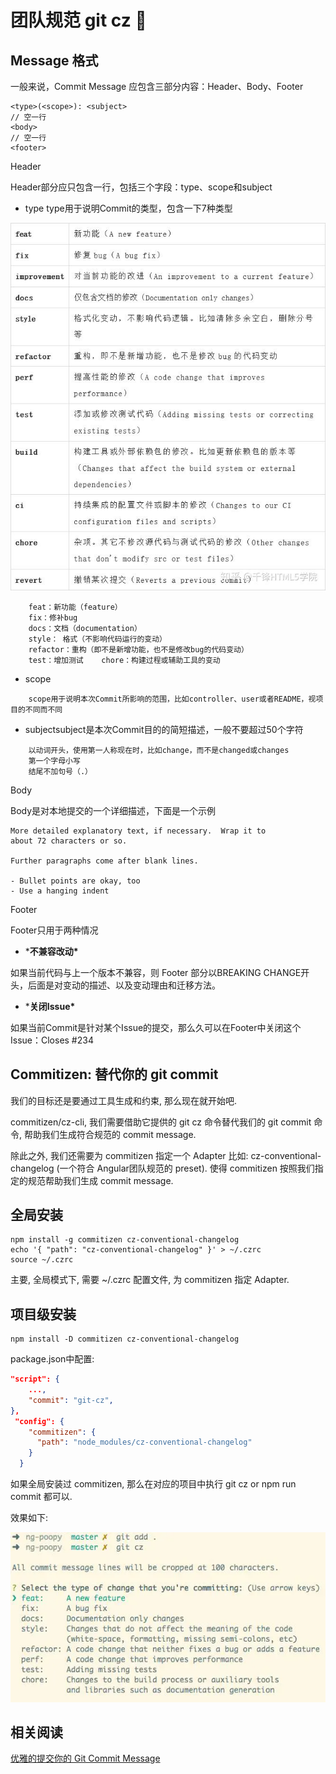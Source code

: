 # 团队规范 git cz 🚀



## Message 格式

一般来说，Commit Message 应包含三部分内容：Header、Body、Footer

```
<type>(<scope>): <subject>
// 空一行
<body>
// 空一行
<footer>
```

Header

Header部分应只包含一行，包括三个字段：type、scope和subject

- type type用于说明Commit的类型，包含一下7种类型

![img](gitCommit.assets/111wf07ff6404be7dfe60ec1b2cb44e9b708)

```
    feat：新功能（feature）    
    fix：修补bug    
    docs：文档（documentation）    
    style： 格式（不影响代码运行的变动）    
    refactor：重构（即不是新增功能，也不是修改bug的代码变动）    
    test：增加测试    chore：构建过程或辅助工具的变动
```

- scope

```
    scope用于说明本次Commit所影响的范围，比如controller、user或者README，视项目的不同而不同
```

- subjectsubject是本次Commit目的的简短描述，一般不要超过50个字符

```
	以动词开头，使用第一人称现在时，比如change，而不是changed或changes
    第一个字母小写
    结尾不加句号（.）
```

Body

Body是对本地提交的一个详细描述，下面是一个示例

```
More detailed explanatory text, if necessary.  Wrap it to 
about 72 characters or so. 

Further paragraphs come after blank lines.

- Bullet points are okay, too
- Use a hanging indent
```

Footer

Footer只用于两种情况

- ***不兼容改动\***

如果当前代码与上一个版本不兼容，则 Footer 部分以BREAKING CHANGE开头，后面是对变动的描述、以及变动理由和迁移方法。

- ***关闭Issue\***

如果当前Commit是针对某个Issue的提交，那么久可以在Footer中关闭这个Issue：Closes #234





## Commitizen: 替代你的  git commit

我们的目标还是要通过工具生成和约束, 那么现在就开始吧.

commitizen/cz-cli, 我们需要借助它提供的 git cz 命令替代我们的 git commit 命令, 帮助我们生成符合规范的 commit message.

除此之外, 我们还需要为 commitizen 指定一个 Adapter 比如: cz-conventional-changelog (一个符合 Angular团队规范的 preset). 使得 commitizen 按照我们指定的规范帮助我们生成 commit message.





## 全局安装



```shell
npm install -g commitizen cz-conventional-changelog
echo '{ "path": "cz-conventional-changelog" }' > ~/.czrc
source ~/.czrc
```

主要, 全局模式下, 需要 ~/.czrc 配置文件, 为 commitizen 指定 Adapter.



## 项目级安装

```shell
npm install -D commitizen cz-conventional-changelog
```

package.json中配置:

```json
"script": {
    ...,
    "commit": "git-cz",
},
 "config": {
    "commitizen": {
      "path": "node_modules/cz-conventional-changelog"
    }
  }
```

如果全局安装过 commitizen, 那么在对应的项目中执行 git cz or npm run commit 都可以.

效果如下:

![img](gitCommit.assets/16369a14ec8704fc)



## 相关阅读

[优雅的提交你的 Git Commit Message](https://juejin.im/post/5afc5242f265da0b7f44bee4)
